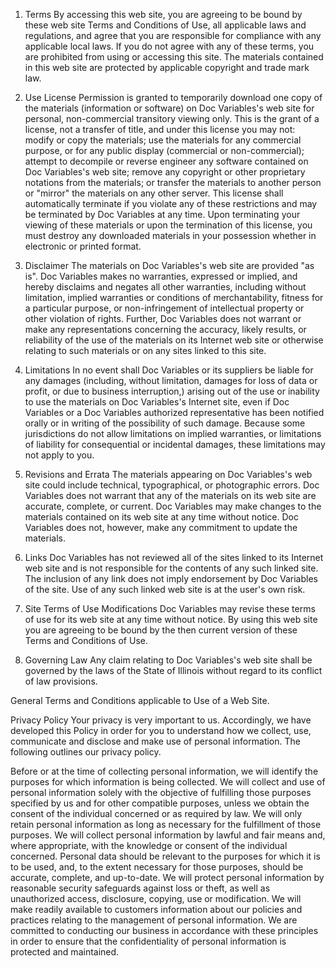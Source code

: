 1. Terms
By accessing this web site, you are agreeing to be bound by these web site Terms and Conditions of Use, all applicable laws and regulations, and agree that you are responsible for compliance with any applicable local laws. If you do not agree with any of these terms, you are prohibited from using or accessing this site. The materials contained in this web site are protected by applicable copyright and trade mark law.

2. Use License
Permission is granted to temporarily download one copy of the materials (information or software) on Doc Variables's web site for personal, non-commercial transitory viewing only. This is the grant of a license, not a transfer of title, and under this license you may not:
modify or copy the materials;
use the materials for any commercial purpose, or for any public display (commercial or non-commercial);
attempt to decompile or reverse engineer any software contained on Doc Variables's web site;
remove any copyright or other proprietary notations from the materials; or
transfer the materials to another person or "mirror" the materials on any other server.
This license shall automatically terminate if you violate any of these restrictions and may be terminated by Doc Variables at any time. Upon terminating your viewing of these materials or upon the termination of this license, you must destroy any downloaded materials in your possession whether in electronic or printed format.

3. Disclaimer
The materials on Doc Variables's web site are provided "as is". Doc Variables makes no warranties, expressed or implied, and hereby disclaims and negates all other warranties, including without limitation, implied warranties or conditions of merchantability, fitness for a particular purpose, or non-infringement of intellectual property or other violation of rights. Further, Doc Variables does not warrant or make any representations concerning the accuracy, likely results, or reliability of the use of the materials on its Internet web site or otherwise relating to such materials or on any sites linked to this site.
4. Limitations
In no event shall Doc Variables or its suppliers be liable for any damages (including, without limitation, damages for loss of data or profit, or due to business interruption,) arising out of the use or inability to use the materials on Doc Variables's Internet site, even if Doc Variables or a Doc Variables authorized representative has been notified orally or in writing of the possibility of such damage. Because some jurisdictions do not allow limitations on implied warranties, or limitations of liability for consequential or incidental damages, these limitations may not apply to you.

5. Revisions and Errata
The materials appearing on Doc Variables's web site could include technical, typographical, or photographic errors. Doc Variables does not warrant that any of the materials on its web site are accurate, complete, or current. Doc Variables may make changes to the materials contained on its web site at any time without notice. Doc Variables does not, however, make any commitment to update the materials.

6. Links
Doc Variables has not reviewed all of the sites linked to its Internet web site and is not responsible for the contents of any such linked site. The inclusion of any link does not imply endorsement by Doc Variables of the site. Use of any such linked web site is at the user's own risk.

7. Site Terms of Use Modifications
Doc Variables may revise these terms of use for its web site at any time without notice. By using this web site you are agreeing to be bound by the then current version of these Terms and Conditions of Use.

8. Governing Law
Any claim relating to Doc Variables's web site shall be governed by the laws of the State of Illinois without regard to its conflict of law provisions.

General Terms and Conditions applicable to Use of a Web Site.

Privacy Policy
Your privacy is very important to us. Accordingly, we have developed this Policy in order for you to understand how we collect, use, communicate and disclose and make use of personal information. The following outlines our privacy policy.

Before or at the time of collecting personal information, we will identify the purposes for which information is being collected.
We will collect and use of personal information solely with the objective of fulfilling those purposes specified by us and for other compatible purposes, unless we obtain the consent of the individual concerned or as required by law.
We will only retain personal information as long as necessary for the fulfillment of those purposes.
We will collect personal information by lawful and fair means and, where appropriate, with the knowledge or consent of the individual concerned.
Personal data should be relevant to the purposes for which it is to be used, and, to the extent necessary for those purposes, should be accurate, complete, and up-to-date.
We will protect personal information by reasonable security safeguards against loss or theft, as well as unauthorized access, disclosure, copying, use or modification.
We will make readily available to customers information about our policies and practices relating to the management of personal information.
We are committed to conducting our business in accordance with these principles in order to ensure that the confidentiality of personal information is protected and maintained.
